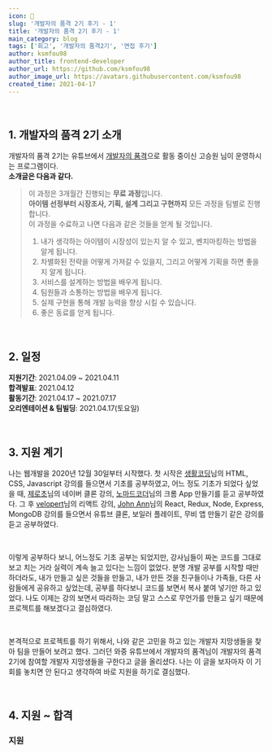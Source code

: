 ```yaml
---
icon: 📆
slug: '개발자의 품격 2기 후기 - 1'
title: '개발자의 품격 2기 후기 - 1'
main_category: blog
tags: ['회고', '개발자의 품격2기', '면접 후기']
author: ksmfou98
author_title: frontend-developer
author_url: https://github.com/ksmfou98
author_image_url: https://avatars.githubusercontent.com/ksmfou98
created_time: 2021-04-17
---
```


<br />

## 1. 개발자의 품격 2기 소개

개발자의 품격 2기는 유튜브에서 [개발자의 품격](https://www.youtube.com/c/%EA%B0%9C%EB%B0%9C%EC%9E%90%EC%9D%98%ED%92%88%EA%B2%A9)으로 활동 중이신 고승원 님이 운영하시는 프로그램이다.  
**소개글은 다음과 같다.**

> 이 과정은 3개월간 진행되는 **무료 과정**입니다.  
> **아이템 선정부터 시장조사, 기획, 설계 그리고 구현까지** 모든 과정을 팀별로 진행합니다.  
> 이 과정을 수료하고 나면 다음과 같은 것들을 얻게 될 것입니다.
>
> 1.  내가 생각하는 아이템이 시장성이 있는지 알 수 있고, 벤치마킹하는 방법을 알게 됩니다.
> 2.  차별화된 전략을 어떻게 가져갈 수 있을지, 그리고 어떻게 기획을 하면 좋을지 알게 됩니다.
> 3.  서비스를 설계하는 방법을 배우게 됩니다.
> 4.  팀원들과 소통하는 방법을 배우게 됩니다.
> 5.  실제 구현을 통해 개발 능력을 향상 시킬 수 있습니다.
> 6.  좋은 동료를 얻게 됩니다.

<br />

## 2. 일정

**지원기간**: 2021.04.09 ~ 2021.04.11  
**합격발표**: 2021.04.12  
**활동기간**: 2021.04.17 ~ 2021.07.17  
**오리엔테이션 & 팀빌딩**: 2021.04.17(토요일)

<br />

## 3. 지원 계기

나는 웹개발을 2020년 12월 30일부터 시작했다. 첫 시작은 [생활코딩](https://www.youtube.com/c/%EC%83%9D%ED%99%9C%EC%BD%94%EB%94%A91)님의 HTML, CSS, Javascript 강의를 들으면서 기초를 공부하였고, 어느 정도 기초가 되었다 싶었을 때, [제로초](https://www.youtube.com/c/ZeroChoTV)님의 네이버 클론 강의, [노마드코더](https://nomadcoders.co/)님의 크롬 App 만들기를 듣고 공부하였다. 그 후 [velopert](https://www.youtube.com/c/MinjunKim)님의 리액트 강의, [John Ann](https://www.inflearn.com/users/@johnahn)님의 React, Redux, Node, Express, MongoDB 강의를 들으면서 유튜브 클론, 보일러 플레이트, 무비 앱 만들기 같은 강의를 듣고 공부하였다.

<br />

이렇게 공부하다 보니, 어느정도 기초 공부는 되었지만, 강사님들이 짜논 코드를 그대로 보고 치는 거라 실력이 계속 늘고 있다는 느낌이 없었다. 분명 개발 공부를 시작할 때만 하더라도, 내가 만들고 싶은 것들을 만들고, 내가 만든 것을 친구들이나 가족들, 다른 사람들에게 공유하고 싶었는데, 공부를 하다보니 코드를 보면서 복사 붙여 넣기만 하고 있었다. 나도 이제는 강의 보면서 따라하는 코딩 말고 스스로 무언가를 만들고 싶기 때문에 프로젝트를 해보겠다고 결심하였다.

<br />

본격적으로 프로젝트를 하기 위해서, 나와 같은 고민을 하고 있는 개발자 지망생들을 찾아 팀을 만들어 보려고 했다. 그러던 와중 유튜브에서 개발자의 품격님이 개발자의 품격2기에 참여할 개발자 지망생들을 구한다고 글을 올리셨다. 나는 이 글을 보자마자 이 기회를 놓치면 안 된다고 생각하여 바로 지원을 하기로 결심했다.

<br />

## 4. 지원 ~ 합격

### 지원
